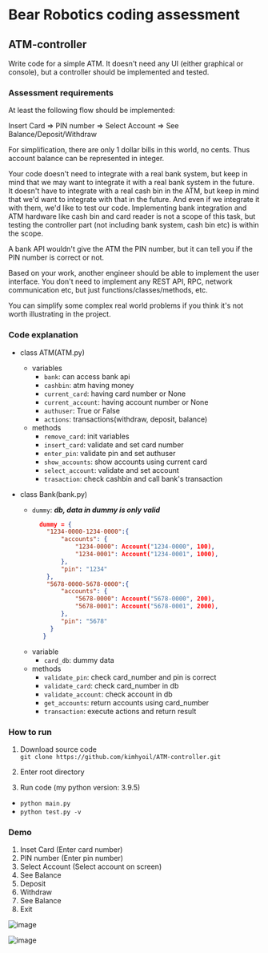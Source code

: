 #  Bear Robotics coding assessment 
## ATM-controller
Write code for a simple ATM. It doesn't need any UI (either graphical or console), but a controller should be implemented and tested.

### Assessment requirements
At least the following flow should be implemented:

Insert Card => PIN number => Select Account => See Balance/Deposit/Withdraw

For simplification, there are only 1 dollar bills in this world, no cents. Thus account balance can be represented in integer.

Your code doesn't need to integrate with a real bank system, but keep in mind that we may want to integrate it with a real bank system in the future. It doesn't have to integrate with a real cash bin in the ATM, but keep in mind that we'd want to integrate with that in the future. And even if we integrate it with them, we'd like to test our code. Implementing bank integration and ATM hardware like cash bin and card reader is not a scope of this task, but testing the controller part (not including bank system, cash bin etc) is within the scope.

A bank API wouldn't give the ATM the PIN number, but it can tell you if the PIN number is correct or not.

Based on your work, another engineer should be able to implement the user interface. You don't need to implement any REST API, RPC, network communication etc, but just functions/classes/methods, etc.

You can simplify some complex real world problems if you think it's not worth illustrating in the project.

### Code explanation
- class ATM(ATM.py) 
    - variables
      - `bank`: can access bank api
      - `cashbin`: atm having money 
      - `current_card`: having card number or None
      - `current_account`: having account number or None
      - `authuser`: True or False
      - `actions`: transactions(withdraw, deposit, balance)
    - methods
      - `remove_card`: init variables
      - `insert_card`: validate and set card number
      - `enter_pin`: validate pin and set authuser
      - `show_accounts`: show accounts using current card
      - `select_account`: validate and set account
      - `trasaction`: check cashbin and call bank's transaction
      
- class Bank(bank.py)
    - `dummy`: ***db, data in dummy is only valid***
      ```json
        dummy = {
          "1234-0000-1234-0000":{
              "accounts": {
                  "1234-0000": Account("1234-0000", 100),
                  "1234-0001": Account("1234-0001", 1000),
              },
              "pin": "1234" 
          },
          "5678-0000-5678-0000":{
              "accounts": {
                  "5678-0000": Account("5678-0000", 200),
                  "5678-0001": Account("5678-0001", 2000),
              },
              "pin": "5678"
           }
         }
    - variable
        - `card_db`: dummy data
    - methods
        - `validate_pin`: check card_number and pin is correct
        - `validate_card`: check card_number in db
        - `validate_account`: check account in db
        - `get_accounts`: return accounts using card_number
        - `transaction`: execute actions and return result

### How to run

1. Download source code </br>
`git clone https://github.com/kimhyoil/ATM-controller.git`

2. Enter root directory
3. Run code (my python version: 3.9.5)
- `python main.py`
- `python test.py -v`

### Demo
1. Inset Card (Enter card number)
2. PIN number (Enter pin number)
3. Select Account (Select account on screen)
4. See Balance
5. Deposit
6. Withdraw
7. See Balance
8. Exit

![image](https://user-images.githubusercontent.com/23691938/127266199-445d7133-5f22-4857-a30d-549db3d72adf.png)

![image](https://user-images.githubusercontent.com/23691938/127266411-90d4ae60-2ed0-43bd-aa86-6136705f115a.png)
